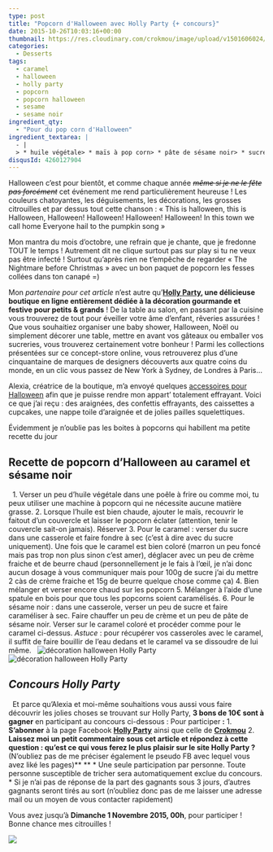 ```yaml
---
type: post
title: "Popcorn d'Halloween avec Holly Party {+ concours}"
date: 2015-10-26T10:03:16+00:00
thumbnail: https://res.cloudinary.com/crokmou/image/upload/v1501606024/pop-corn-halloween-recette-crokmou-blog-culinaire-73x110_mwlmrn.jpg
categories: 
  - Desserts
tags: 
  - caramel
  - halloween
  - holly party
  - popcorn
  - popcorn halloween
  - sesame
  - sesame noir
ingredient_qty: 
  - "Pour du pop corn d'Halloween"
ingredient_textarea: |
  - |
  > * huile végétale> * maïs à pop corn> * pâte de sésame noir> * sucre> * crème de soja (ou crème fraîche)> * beurre
disqusId: 4260127904
---
```


Halloween c’est pour bientôt, et comme chaque année <del>_même si je ne le fête pas forcément_</del> cet événement me rend particulièrement heureuse ! Les couleurs chatoyantes, les déguisements, les décorations, les grosses citrouilles et par dessus tout cette chanson : « This is halloween, this is Halloween, Halloween! Halloween! Halloween! Halloween! In this town we call home Everyone hail to the pumpkin song »  

Mon mantra du mois d’octobre, une refrain que je chante, que je fredonne TOUT le temps ! Autrement dit ne clique surtout pas sur play si tu ne veux pas être infecté ! Surtout qu’après rien ne t’empêche de regarder « The Nightmare before Christmas » avec un bon paquet de popcorn les fesses collées dans ton canapé =)

Mon _partenaire pour cet article_ n’est autre qu’**[Holly Party](http://www.hollyparty.com/), une délicieuse boutique en ligne entièrement dédiée à la décoration gourmande et festive pour petits & grands** ! De la table au salon, en passant par la cuisine vous trouverez de tout pour éveiller votre âme d’enfant, rêveries assurées ! Que vous souhaitiez organiser une baby shower, Halloween, Noël ou simplement décorer une table, mettre en avant vos gâteaux ou emballer vos sucreries, vous trouverez certainement votre bonheur ! Parmi les collections présentées sur ce concept-store online, vous retrouverez plus d’une cinquantaine de marques de designers découverts aux quatre coins du monde, en un clic vous passez de New York à Sydney, de Londres à Paris…

Alexia, créatrice de la boutique, m’a envoyé quelques [accessoires pour Halloween](http://www.hollyparty.com/cat-halloween-163.htm) afin que je puisse rendre mon appart’ totalement effrayant. Voici ce que j’ai reçu : des araignées, des confettis effrayants, des caissettes a cupcakes, une nappe toile d’araignée et de jolies pailles squelettiques.

Évidemment je n’oublie pas les boites à popcorns qui habillent ma petite recette du jour

## Recette de popcorn d’Halloween au caramel et sésame noir

  1\. Verser un peu d’huile végétale dans une poêle à frire ou comme moi, tu peux utiliser une machine à popcorn qui ne nécessite aucune matière grasse. 2\. Lorsque l’huile est bien chaude, ajouter le maïs, recouvrir le faitout d’un couvercle et laisser le popcorn éclater (attention, tenir le couvercle sait-on jamais). Réserver 3\. Pour le caramel : verser du sucre dans une casserole et faire fondre à sec (c’est à dire avec du sucre uniquement). Une fois que le caramel est bien coloré (marron un peu foncé mais pas trop non plus sinon c’est amer), déglacer avec un peu de crème fraiche et de beurre chaud (personnellement je le fais à l’œil, je n’ai donc aucun dosage à vous communiquer mais pour 100g de sucre j’ai du mettre 2 càs de crème fraiche et 15g de beurre quelque chose comme ça) 4\. Bien mélanger et verser encore chaud sur les popcorn 5\. Mélanger à l’aide d’une spatule en bois pour que tous les popcorns soient caramélisés. 6\. Pour le sésame noir : dans une casserole, verser un peu de sucre et faire caraméliser à sec. Faire chauffer un peu de crème et un peu de pâte de sésame noir. Verser sur le caramel coloré et procéder comme pour le caramel ci-dessus. _Astuce_ : pour récupérer vos casseroles avec le caramel, il suffit de faire bouillir de l’eau dedans et le caramel va se dissoudre de lui même.   ![décoration halloween Holly Party](https://res.cloudinary.com/crokmou/image/upload/v1501605842/halloween-holly-party-decoration_rrkhwt.jpg)![décoration halloween Holly Party](https://res.cloudinary.com/crokmou/image/upload/v1501605842/halloween-holly-party-decoration-1_s18ffn.jpg)  

## _Concours Holly Party_

  Et parce qu’Alexia et moi-même souhaitions vous aussi vous faire découvrir les jolies choses se trouvant sur Holly Party, **3 bons de 10€ sont à gagner** en participant au concours ci-dessous : Pour participer **:** 1\. **S’abonner** à la page Facebook **[Holly Party](https://www.facebook.com/hollypartyFr)** ainsi que celle de **[Crokmou](https://www.facebook.com/crokmou.blog)** 2\. **Laissez moi un petit commentaire sous cet article et répondez à cette question : qu’est ce qui vous ferez le plus plaisir sur le site Holly Party ?** (N’oubliez pas de me préciser également le pseudo FB avec lequel vous avez liké les pages)** ** * Une seule participation par personne. Toute personne susceptible de tricher sera automatiquement exclue du concours. * Si je n’ai pas de réponse de la part des gagnants sous 3 jours, d’autres gagnants seront tirés au sort (n’oubliez donc pas de me laisser une adresse mail ou un moyen de vous contacter rapidement)  

Vous avez jusqu’à **Dimanche 1 Novembre 2015, 00h**, pour participer !  
Bonne chance mes citrouilles !

![](https://res.cloudinary.com/crokmou/image/upload/v1501605833/giphy_wvgfjl.gif)
